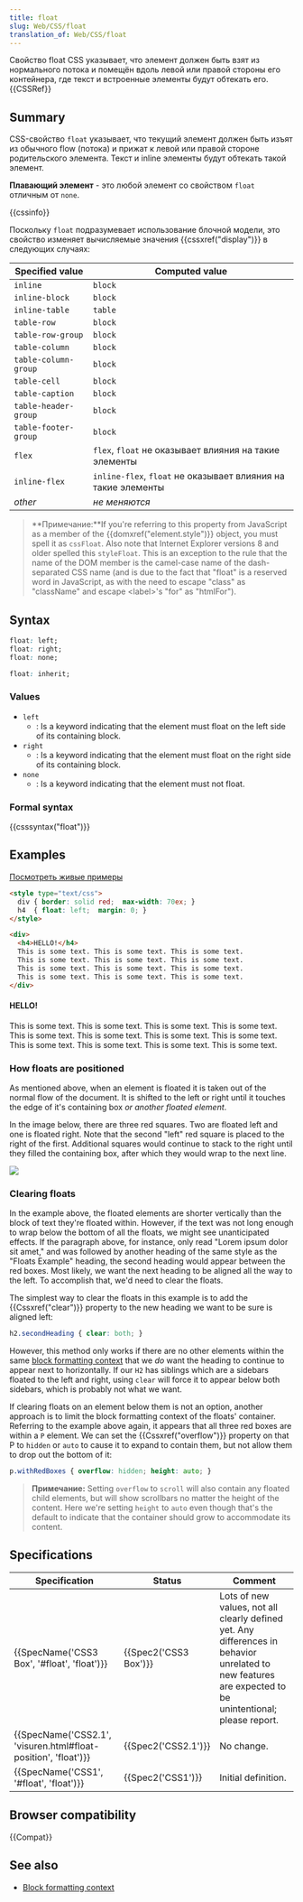 ```yaml
---
title: float
slug: Web/CSS/float
translation_of: Web/CSS/float
---
```


Свойство float CSS указывает, что элемент должен быть взят из нормального потока и помещён вдоль левой или правой стороны его контейнера, где текст и встроенные элементы будут обтекать его.{{CSSRef}}

## Summary

CSS-свойство `float` указывает, что текущий элемент должен быть изъят из обычного flow (потока) и прижат к левой или правой стороне родительского элемента. Текст и inline элементы будут обтекать такой элемент.

**Плавающий элемент** - это любой элемент со свойством `float` отличным от `none`.

{{cssinfo}}

Поскольку `float` подразумевает использование блочной модели, это свойство изменяет вычисляемые значения {{cssxref("display")}} в следующих случаях:

| Specified value      | Computed value                                                |
| -------------------- | ------------------------------------------------------------- |
| `inline`             | `block`                                                       |
| `inline-block`       | `block`                                                       |
| `inline-table`       | `table`                                                       |
| `table-row`          | `block`                                                       |
| `table-row-group`    | `block`                                                       |
| `table-column`       | `block`                                                       |
| `table-column-group` | `block`                                                       |
| `table-cell`         | `block`                                                       |
| `table-caption`      | `block`                                                       |
| `table-header-group` | `block`                                                       |
| `table-footer-group` | `block`                                                       |
| `flex`               | `flex`, `float` не оказывает влияния на такие элементы        |
| `inline-flex`        | `inline-flex`, `float` не оказывает влияния на такие элементы |
| _other_              | _не меняются_                                                 |

> **Примечание:**If you're referring to this property from JavaScript as a member of the {{domxref("element.style")}} object, you must spell it as `cssFloat`. Also note that Internet Explorer versions 8 and older spelled this `styleFloat`. This is an exception to the rule that the name of the DOM member is the camel-case name of the dash-separated CSS name (and is due to the fact that "float" is a reserved word in JavaScript, as with the need to escape "class" as "className" and escape \<label>'s "for" as "htmlFor").

## Syntax

```css
float: left;
float: right;
float: none;

float: inherit;
```

### Values

- `left`
  - : Is a keyword indicating that the element must float on the left side of its containing block.
- `right`
  - : Is a keyword indicating that the element must float on the right side of its containing block.
- `none`
  - : Is a keyword indicating that the element must not float.

### Formal syntax

{{csssyntax("float")}}

## Examples

[Посмотреть живые примеры](/samples/cssref/float.html)

```html
<style type="text/css">
  div { border: solid red;  max-width: 70ex; }
  h4  { float: left;  margin: 0; }
</style>

<div>
  <h4>HELLO!</h4>
  This is some text. This is some text. This is some text.
  This is some text. This is some text. This is some text.
  This is some text. This is some text. This is some text.
  This is some text. This is some text. This is some text.
</div>
```

#### HELLO!

This is some text. This is some text. This is some text. This is some text. This is some text. This is some text. This is some text. This is some text. This is some text. This is some text. This is some text. This is some text.

### How floats are positioned

As mentioned above, when an element is floated it is taken out of the normal flow of the document. It is shifted to the left or right until it touches the edge of it's containing box _or another floated element_.

In the image below, there are three red squares. Two are floated left and one is floated right. Note that the second "left" red square is placed to the right of the first. Additional squares would continue to stack to the right until they filled the containing box, after which they would wrap to the next line.

![](/@api/deki/files/4927/=floats.png)

### Clearing floats

In the example above, the floated elements are shorter vertically than the block of text they're floated within. However, if the text was not long enough to wrap below the bottom of all the floats, we might see unanticipated effects. If the paragraph above, for instance, only read "Lorem ipsum dolor sit amet," and was followed by another heading of the same style as the "Floats Example" heading, the second heading would appear between the red boxes. Most likely, we want the next heading to be aligned all the way to the left. To accomplish that, we'd need to clear the floats.

The simplest way to clear the floats in this example is to add the {{Cssxref("clear")}} property to the new heading we want to be sure is aligned left:

```css
h2.secondHeading { clear: both; }
```

However, this method only works if there are no other elements within the same [block formatting context](/ru/docs/Web/CSS/block_formatting_context) that we _do_ want the heading to continue to appear next to horizontally. If our `H2` has siblings which are a sidebars floated to the left and right, using `clear` will force it to appear below both sidebars, which is probably not what we want.

If clearing floats on an element below them is not an option, another approach is to limit the block formatting context of the floats' container. Referring to the example above again, it appears that all three red boxes are within a `P` element. We can set the {{Cssxref("overflow")}} property on that P to `hidden` or `auto` to cause it to expand to contain them, but not allow them to drop out the bottom of it:

```css
p.withRedBoxes { overflow: hidden; height: auto; }
```

> **Примечание:** Setting `overflow` to `scroll` will also contain any floated child elements, but will show scrollbars no matter the height of the content. Here we're setting `height` to `auto` even though that's the default to indicate that the container should grow to accommodate its content.

## Specifications

| Specification                                                                        | Status                       | Comment                                                                                                                                                 |
| ------------------------------------------------------------------------------------ | ---------------------------- | ------------------------------------------------------------------------------------------------------------------------------------------------------- |
| {{SpecName('CSS3 Box', '#float', 'float')}}                             | {{Spec2('CSS3 Box')}} | Lots of new values, not all clearly defined yet. Any differences in behavior unrelated to new features are expected to be unintentional; please report. |
| {{SpecName('CSS2.1', 'visuren.html#float-position', 'float')}} | {{Spec2('CSS2.1')}}     | No change.                                                                                                                                              |
| {{SpecName('CSS1', '#float', 'float')}}                                 | {{Spec2('CSS1')}}     | Initial definition.                                                                                                                                     |

## Browser compatibility

{{Compat}}

## See also

- [Block formatting context](/ru/docs/Web/CSS/block_formatting_context)
